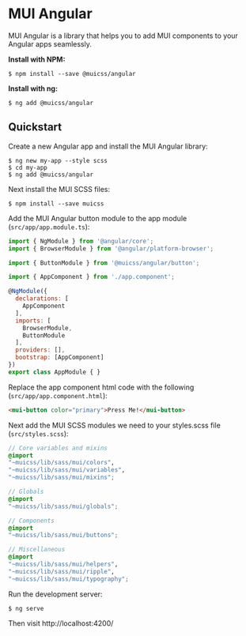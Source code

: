 # MUI Angular

MUI Angular is a library that helps you to add MUI components to your Angular apps seamlessly.

**Install with NPM:**

```shell
$ npm install --save @muicss/angular
```

**Install with ng:**

```shell
$ ng add @muicss/angular
```

## Quickstart

Create a new Angular app and install the MUI Angular library:

```shell
$ ng new my-app --style scss
$ cd my-app
$ ng add @muicss/angular
```

Next install the MUI SCSS files:

```shell
$ npm install --save muicss
```

Add the MUI Angular button module to the app module (`src/app/app.module.ts`):

```js
import { NgModule } from '@angular/core';
import { BrowserModule } from '@angular/platform-browser';

import { ButtonModule } from '@muicss/angular/button';

import { AppComponent } from './app.component';

@NgModule({
  declarations: [
    AppComponent
  ],
  imports: [
    BrowserModule,
    ButtonModule
  ],
  providers: [],
  bootstrap: [AppComponent]
})
export class AppModule { }
```

Replace the app component html code with the following (`src/app/app.component.html`):

```html
<mui-button color="primary">Press Me!</mui-button>
```

Next add the MUI SCSS modules we need to your styles.scss file (`src/styles.scss`):

```scss
// Core variables and mixins
@import
"~muicss/lib/sass/mui/colors",
"~muicss/lib/sass/mui/variables",
"~muicss/lib/sass/mui/mixins";

// Globals
@import
"~muicss/lib/sass/mui/globals";

// Components
@import
"~muicss/lib/sass/mui/buttons";

// Miscellaneous
@import
"~muicss/lib/sass/mui/helpers",
"~muicss/lib/sass/mui/ripple",
"~muicss/lib/sass/mui/typography";
```

Run the development server:

```shell
$ ng serve
```

Then visit http://localhost:4200/
